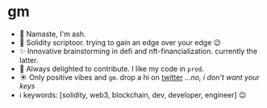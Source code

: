 # gm
- 🙇 Namaste, I'm ash.
- 📜 Solidity scriptoor. trying to gain an edge over your edge :wink:
- ✨ Innovative brainstorming in defi and nft-financialization. currently the latter.
- 🤝 Always delighted to contribute. I like my code in `prod`.
- ☀️ Only positive vibes and `gm`. drop a hi on [twitter](https://twitter.com/mehtamask) _...no, i don't want your keys_
- ℹ️ keywords: [solidity, web3, blockchain, dev, developer, engineer] :wink:

<!---
aster2709/aster2709 is a ✨ special ✨ repositose its `README.md` (this file) appears on your GitHub profile.
You can click the Preview link to take a look at your changes.
--->
